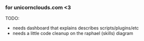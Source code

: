 ### for unicornclouds.com <3

TODO:
- needs dashboard that explains describes scripts/plugins/etc
- needs a little code cleanup on the raphael (skills) diagram
